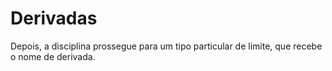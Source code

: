 # Derivadas
<p>Depois, a disciplina prossegue para um tipo particular de limite, que recebe o nome de derivada.</p>
